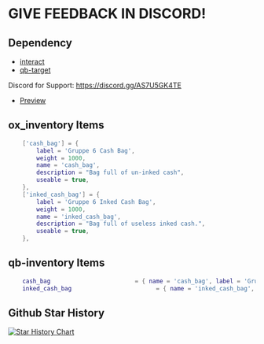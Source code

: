 # GIVE FEEDBACK IN DISCORD!

## Dependency

* [interact ](https://github.com/darktrovx/interact)
* [qb-target](https://github.com/PenguScript/pengu_gruppe6delivery/edit/main/README.md)

Discord for Support: https://discord.gg/AS7U5GK4TE

* [Preview](https://youtu.be/ZaJHcvP2kDE)


## ox_inventory Items
```lua
	['cash_bag'] = {
    	label = 'Gruppe 6 Cash Bag',
    	weight = 1000,
		name = 'cash_bag',
		description = "Bag full of un-inked cash",
		useable = true,
    },
	['inked_cash_bag'] = {
    	label = 'Gruppe 6 Inked Cash Bag',
    	weight = 1000,
		name = 'inked_cash_bag',
		description = "Bag full of useless inked cash.",
		useable = true,
    },
```

## qb-inventory Items
```lua
	cash_bag                        = { name = 'cash_bag', label = 'Gruppe 6 Cash Bag', weight = 1000, type = 'item', image = 'cash_bag.png', unique = false, useable = false, shouldClose = false, combinable = nil, description = 'Bag full of un-inked cash' },
	inked_cash_bag                        = { name = 'inked_cash_bag', label = 'Gruppe 6 Inked Cash Bag', weight = 1000, type = 'item', image = 'inked_cash_bag.png', unique = false, useable = false, shouldClose = false, combinable = nil, description = 'Bag full of useless inked cash.' },
```

## Github Star History

[![Star History Chart](https://api.star-history.com/svg?repos=PenguScript/pengu_gruppe6delivery&type=Date)](https://star-history.com/#PenguScript/pengu_gruppe6delivery&Date)
